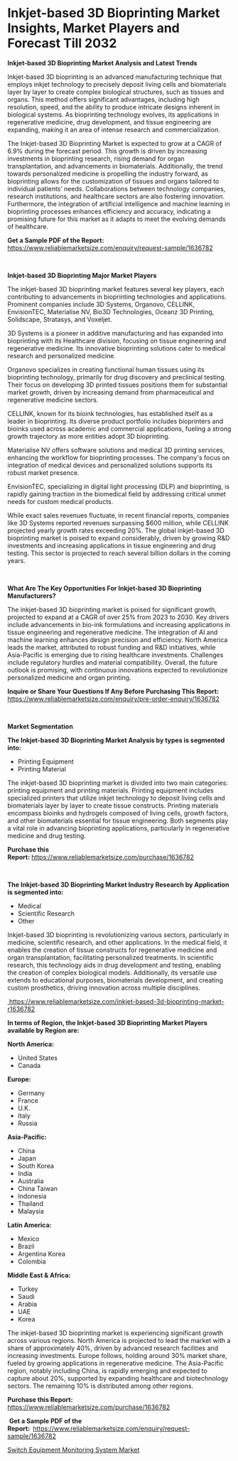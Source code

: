 <p><h1>Inkjet-based 3D Bioprinting Market Insights, Market Players and Forecast Till 2032</h1></p><p><strong>Inkjet-based 3D Bioprinting Market Analysis and Latest Trends</strong></p>
<p><p>Inkjet-based 3D bioprinting is an advanced manufacturing technique that employs inkjet technology to precisely deposit living cells and biomaterials layer by layer to create complex biological structures, such as tissues and organs. This method offers significant advantages, including high resolution, speed, and the ability to produce intricate designs inherent in biological systems. As bioprinting technology evolves, its applications in regenerative medicine, drug development, and tissue engineering are expanding, making it an area of intense research and commercialization.</p><p>The Inkjet-based 3D Bioprinting Market is expected to grow at a CAGR of 6.9% during the forecast period. This growth is driven by increasing investments in bioprinting research, rising demand for organ transplantation, and advancements in biomaterials. Additionally, the trend towards personalized medicine is propelling the industry forward, as bioprinting allows for the customization of tissues and organs tailored to individual patients’ needs. Collaborations between technology companies, research institutions, and healthcare sectors are also fostering innovation. Furthermore, the integration of artificial intelligence and machine learning in bioprinting processes enhances efficiency and accuracy, indicating a promising future for this market as it adapts to meet the evolving demands of healthcare.</p></p>
<p><strong>Get a Sample PDF of the Report:&nbsp;</strong> <a href="https://www.reliablemarketsize.com/enquiry/request-sample/1636782?utm_campaign=2439&utm_medium=2&utm_source=Github&utm_content=ia&utm_term=23032025&utm_id=inkjet-based-3d-bioprinting">https://www.reliablemarketsize.com/enquiry/request-sample/1636782</a></p>
<p>&nbsp;</p>
<p><strong>Inkjet-based 3D Bioprinting Major Market Players</strong></p>
<p><p>The inkjet-based 3D bioprinting market features several key players, each contributing to advancements in bioprinting technologies and applications. Prominent companies include 3D Systems, Organovo, CELLINK, EnvisionTEC, Materialise NV, Bio3D Technologies, Oceanz 3D Printing, Solidscape, Stratasys, and Voxeljet.</p><p>3D Systems is a pioneer in additive manufacturing and has expanded into bioprinting with its Healthcare division, focusing on tissue engineering and regenerative medicine. Its innovative bioprinting solutions cater to medical research and personalized medicine. </p><p>Organovo specializes in creating functional human tissues using its bioprinting technology, primarily for drug discovery and preclinical testing. Their focus on developing 3D printed tissues positions them for substantial market growth, driven by increasing demand from pharmaceutical and regenerative medicine sectors.</p><p>CELLINK, known for its bioink technologies, has established itself as a leader in bioprinting. Its diverse product portfolio includes bioprinters and bioinks used across academic and commercial applications, fueling a strong growth trajectory as more entities adopt 3D bioprinting.</p><p>Materialise NV offers software solutions and medical 3D printing services, enhancing the workflow for bioprinting processes. The company's focus on integration of medical devices and personalized solutions supports its robust market presence.</p><p>EnvisionTEC, specializing in digital light processing (DLP) and bioprinting, is rapidly gaining traction in the biomedical field by addressing critical unmet needs for custom medical products.</p><p>While exact sales revenues fluctuate, in recent financial reports, companies like 3D Systems reported revenues surpassing $600 million, while CELLINK projected yearly growth rates exceeding 20%. The global inkjet-based 3D bioprinting market is poised to expand considerably, driven by growing R&D investments and increasing applications in tissue engineering and drug testing. This sector is projected to reach several billion dollars in the coming years.</p></p>
<p>&nbsp;</p>
<p><strong>What Are The Key Opportunities For Inkjet-based 3D Bioprinting Manufacturers?</strong></p>
<p><p>The inkjet-based 3D bioprinting market is poised for significant growth, projected to expand at a CAGR of over 25% from 2023 to 2030. Key drivers include advancements in bio-ink formulations and increasing applications in tissue engineering and regenerative medicine. The integration of AI and machine learning enhances design precision and efficiency. North America leads the market, attributed to robust funding and R&D initiatives, while Asia-Pacific is emerging due to rising healthcare investments. Challenges include regulatory hurdles and material compatibility. Overall, the future outlook is promising, with continuous innovations expected to revolutionize personalized medicine and organ printing.</p></p>
<p><strong>Inquire or Share Your Questions If Any Before Purchasing This Report:</strong> <a href="https://www.reliablemarketsize.com/enquiry/pre-order-enquiry/1636782?utm_campaign=2439&utm_medium=2&utm_source=Github&utm_content=ia&utm_term=23032025&utm_id=inkjet-based-3d-bioprinting">https://www.reliablemarketsize.com/enquiry/pre-order-enquiry/1636782</a></p>
<p>&nbsp;</p>
<p><strong>Market Segmentation</strong></p>
<p><strong>The Inkjet-based 3D Bioprinting Market Analysis by types is segmented into:</strong></p>
<p><ul><li>Printing Equipment</li><li>Printing Material</li></ul></p>
<p><p>The inkjet-based 3D bioprinting market is divided into two main categories: printing equipment and printing materials. Printing equipment includes specialized printers that utilize inkjet technology to deposit living cells and biomaterials layer by layer to create tissue constructs. Printing materials encompass bioinks and hydrogels composed of living cells, growth factors, and other biomaterials essential for tissue engineering. Both segments play a vital role in advancing bioprinting applications, particularly in regenerative medicine and drug testing.</p></p>
<p><strong>Purchase this Report:&nbsp;</strong><a href="https://www.reliablemarketsize.com/purchase/1636782?utm_campaign=2439&utm_medium=2&utm_source=Github&utm_content=ia&utm_term=23032025&utm_id=inkjet-based-3d-bioprinting">https://www.reliablemarketsize.com/purchase/1636782</a></p>
<p>&nbsp;</p>
<p><strong>The Inkjet-based 3D Bioprinting Market Industry Research by Application is segmented into:</strong></p>
<p><ul><li>Medical</li><li>Scientific Research</li><li>Other</li></ul></p>
<p><p>Inkjet-based 3D bioprinting is revolutionizing various sectors, particularly in medicine, scientific research, and other applications. In the medical field, it enables the creation of tissue constructs for regenerative medicine and organ transplantation, facilitating personalized treatments. In scientific research, this technology aids in drug development and testing, enabling the creation of complex biological models. Additionally, its versatile use extends to educational purposes, biomaterials development, and creating custom prosthetics, driving innovation across multiple disciplines.</p></p>
<p><a href="https://www.reliablemarketsize.com/inkjet-based-3d-bioprinting-market-r1636782?utm_campaign=2439&utm_medium=2&utm_source=Github&utm_content=ia&utm_term=23032025&utm_id=inkjet-based-3d-bioprinting">&nbsp;https://www.reliablemarketsize.com/inkjet-based-3d-bioprinting-market-r1636782</a></p>
<p><strong>In terms of Region, the Inkjet-based 3D Bioprinting Market Players available by Region are:</strong></p>
<p>
    <p> <strong> North America: </strong>
        <ul>
            <li>United States</li>
            <li>Canada</li>
        </ul>
        </p> 
    <p> <strong> Europe: </strong>
        <ul>
            <li>Germany</li>
            <li>France</li>
            <li>U.K.</li>
            <li>Italy</li>
            <li>Russia</li>
        </ul>
        </p> 
    <p> <strong> Asia-Pacific: </strong>
        <ul>
            <li>China</li>
            <li>Japan</li>
            <li>South Korea</li>
            <li>India</li>
            <li>Australia</li>
            <li>China Taiwan</li>
            <li>Indonesia</li>
            <li>Thailand</li>
            <li>Malaysia</li>
        </ul>
        </p> 
    <p> <strong> Latin America: </strong>
        <ul>
            <li>Mexico</li>
            <li>Brazil</li>
            <li>Argentina Korea</li>
            <li>Colombia</li>
        </ul>
        </p> 
    <p> <strong> Middle East & Africa: </strong>
        <ul>
            <li>Turkey</li>
            <li>Saudi</li>
            <li>Arabia</li>
            <li>UAE</li>
            <li>Korea</li>
        </ul>
    </p>
    </p>
<p><p>The inkjet-based 3D bioprinting market is experiencing significant growth across various regions. North America is projected to lead the market with a share of approximately 40%, driven by advanced research facilities and increasing investments. Europe follows, holding around 30% market share, fueled by growing applications in regenerative medicine. The Asia-Pacific region, notably including China, is rapidly emerging and expected to capture about 20%, supported by expanding healthcare and biotechnology sectors. The remaining 10% is distributed among other regions.</p></p>
<p><strong>Purchase this Report: </strong><a href="https://www.reliablemarketsize.com/purchase/1636782?utm_campaign=2439&utm_medium=2&utm_source=Github&utm_content=ia&utm_term=23032025&utm_id=inkjet-based-3d-bioprinting">https://www.reliablemarketsize.com/purchase/1636782</a></p>
<p>&nbsp;<strong>Get a Sample PDF of the Report:&nbsp;&nbsp;</strong><a href="https://www.reliablemarketsize.com/enquiry/request-sample/1636782?utm_campaign=2439&utm_medium=2&utm_source=Github&utm_content=ia&utm_term=23032025&utm_id=inkjet-based-3d-bioprinting">https://www.reliablemarketsize.com/enquiry/request-sample/1636782</a></p>
<p><strong></strong></p>
<p><p><a href="https://github.com/mayabungard8092/Market-Research-Report-List-1/blob/main/switch-equipment-monitoring-system-market.md?utm_campaign=2439&utm_medium=2&utm_source=Github&utm_content=ia&utm_term=23032025&utm_id=inkjet-based-3d-bioprinting">Switch Equipment Monitoring System Market</a></p></p>